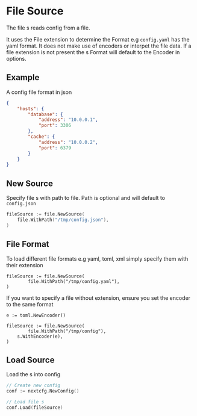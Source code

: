 # File Source

The file s reads config from a file.

It uses the File extension to determine the Format e.g `config.yaml` has the yaml format.
It does not make use of encoders or interpet the file data. If a file extension is not present
the s Format will default to the Encoder in options.

## Example

A config file format in json

```json
{
    "hosts": {
        "database": {
            "address": "10.0.0.1",
            "port": 3306
        },
        "cache": {
            "address": "10.0.0.2",
            "port": 6379
        }
    }
}
```

## New Source

Specify file s with path to file. Path is optional and will default to `config.json`

```go
fileSource := file.NewSource(
	file.WithPath("/tmp/config.json"),
)
```

## File Format

To load different file formats e.g yaml, toml, xml simply specify them with their extension

```
fileSource := file.NewSource(
        file.WithPath("/tmp/config.yaml"),
)
```

If you want to specify a file without extension, ensure you set the encoder to the same format

```
e := toml.NewEncoder()

fileSource := file.NewSource(
        file.WithPath("/tmp/config"),
	s.WithEncoder(e),
)
```

## Load Source

Load the s into config

```go
// Create new config
conf := nextcfg.NewConfig()

// Load file s
conf.Load(fileSource)
```

